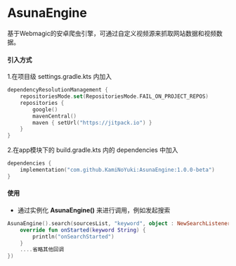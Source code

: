 # AsunaEngine
基于Webmagic的安卓爬虫引擎，可通过自定义视频源来抓取网站数据和视频数据。

#### 引入方式  
 
 1.在项目级 settings.gradle.kts 内加入
```kotlin
dependencyResolutionManagement {
    repositoriesMode.set(RepositoriesMode.FAIL_ON_PROJECT_REPOS)
    repositories {
        google()
        mavenCentral()
        maven { setUrl("https://jitpack.io") }
    }
}
``` 
2.在app模块下的 build.gradle.kts 内的 dependencies 中加入  
```kotlin
dependencies {
    implementation("com.github.KamiNoYuki:AsunaEngine:1.0.0-beta")
}
```

#### 使用
* 通过实例化 **AsunaEngine()** 来进行调用，例如发起搜索
```kotlin
AsunaEngine().search(sourcesList, "keyword", object : NewSearchListener() {
    override fun onStarted(keyword String) {
        println("onSearchStarted")
    }
    ....省略其他回调
})
```
